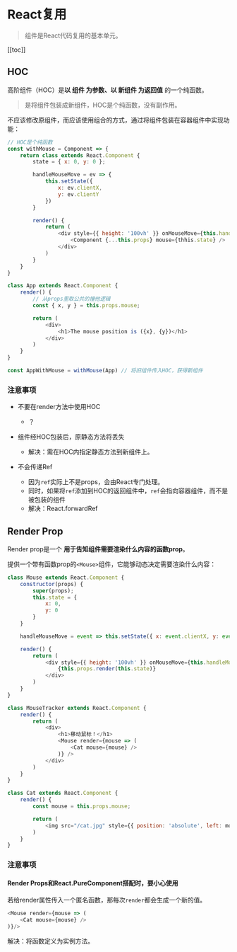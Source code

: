# React复用
> 组件是React代码复用的基本单元。

[[toc]]

## HOC
高阶组件（HOC）是**以 组件 为参数、以 新组件 为返回值** 的一个纯函数。

> 是将组件包装成新组件，HOC是个纯函数，没有副作用。

不应该修改原组件，而应该使用组合的方式，通过将组件包装在容器组件中实现功能：
```js
// HOC是个纯函数
const withMouse = Component => {
    return class extends React.Component {
        state = { x: 0, y: 0 };

        handleMouseMove = ev => {
            this.setState({
                x: ev.clientX,
                y: ev.clientY
            })
        }

        render() {
            return (
                <div style={{ height: '100vh' }} onMouseMove={this.handleMouseMove}>
                    <Component {...this.props} mouse={thhis.state} />
                </div>
            )
        }
    }
}

class App extends React.Component {
    render() {
        // 从props里取公共的撞他逻辑
        const { x, y } = this.props.mouse;

        return (
            <div>
                <h1>The mouse position is ({x}, {y})</h1>
            </div>
        )
    }
}

const AppWithMouse = withMouse(App) // 将旧组件传入HOC，获得新组件
```

### 注意事项
 - 不要在render方法中使用HOC
    - ？

 - 组件经HOC包装后，原静态方法将丢失
    - 解决：需在HOC内指定静态方法到新组件上。

 - 不会传递Ref
    - 因为`ref`实际上不是props，会由React专门处理。
    - 同时，如果将`ref`添加到HOC的返回组件中，`ref`会指向容器组件，而不是被包装的组件
    - 解决：React.forwardRef

## Render Prop
Render prop是一个 **用于告知组件需要渲染什么内容的函数prop**。

提供一个带有函数prop的`<Mouse>`组件，它能够动态决定需要渲染什么内容：
```js
class Mouse extends React.Component {
    constructor(props) {
        super(props);
        this.state = {
            x: 0,
            y: 0
        }
    }

    handleMouseMove = event => this.setState({ x: event.clientX, y: event.clientY });

    render() {
        return (
            <div style={{ height: '100vh' }} onMouseMove={this.handleMouseMove}>
                {this.props.render(this.state)}
            </div>
        )
    }
}

class MouseTracker extends React.Component {
    render() {
        return (
            <div>
                <h1>移动鼠标！</h1>
                <Mouse render={mouse => (
                    <Cat mouse={mouse} />
                )} />
            </div>
        )
    }
}

class Cat extends React.Component {
    render() {
        const mouse = this.props.mouse;

        return (
            <img src="/cat.jpg" style={{ position: 'absolute', left: mouse.x, top: mouse.y }} />
        )
    }
}
```

### 注意事项
#### Render Props和React.PureComponent搭配时，要小心使用
若给render属性传入一个匿名函数，那每次`render`都会生成一个新的值。

```js
<Mouse render={mouse => (
    <Cat mouse={mouse} />
)}/>
```
解决：将函数定义为实例方法。